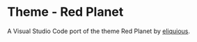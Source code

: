 Theme - Red Planet 
==================

A Visual Studio Code port of the theme Red Planet by [eliquious](https://github.com/eliquious/Red-Planet-Theme).